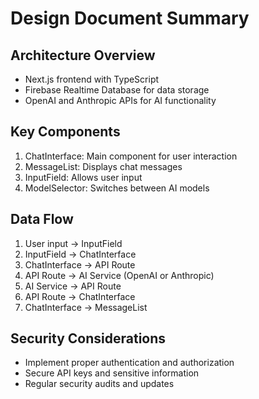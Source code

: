 # Design Document Summary

## Architecture Overview
- Next.js frontend with TypeScript
- Firebase Realtime Database for data storage
- OpenAI and Anthropic APIs for AI functionality

## Key Components
1. ChatInterface: Main component for user interaction
2. MessageList: Displays chat messages
3. InputField: Allows user input
4. ModelSelector: Switches between AI models

## Data Flow
1. User input -> InputField
2. InputField -> ChatInterface
3. ChatInterface -> API Route
4. API Route -> AI Service (OpenAI or Anthropic)
5. AI Service -> API Route
6. API Route -> ChatInterface
7. ChatInterface -> MessageList

## Security Considerations
- Implement proper authentication and authorization
- Secure API keys and sensitive information
- Regular security audits and updates
